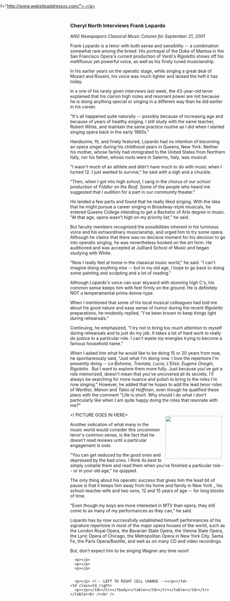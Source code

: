 <!-- MAIN TABLE -->
<tr class="table_main" >
    <td class=td_center 
valign=top><!-- PAGE TITLE --><!-- ARTICLE TITLE --><b>
      <h3>Cheryl North Interviews Frank Lopardo</b></h3>
      <p></p><!-- NEWSPAPER TITLE AND DATE --><i>ANG Newspapers Classical Music 
      Column for September 21, 2001<br /></i> 
      <p></p>
      <p></p>Frank Lopardo is a tenor with both sense and sensibility -- a combination somewhat rare among the breed. His portrayal of the Duke of Mantua in the San Francisco Opera's current production of Verdi's <i>Rigoletto</i> shows off his mellifluous yet powerful voice, as well as his finely tuned musicianship. <p></p>

In his earlier years on the operatic stage, while singing a great deal of Mozart and Rossini, his voice was much lighter and lacked the heft it has today. 

In a one of his rarely given interviews last week, the 43-year-old tenor explained that his clarion high notes and resonant power are not because he is doing anything special or singing in a different way than he did earlier in his career. 

"It's all happened quite naturally -- possibly because of increasing age and because of years of healthy singing. I still study with the same teacher, Robert White, and maintain the same practice routine as I did when I started singing opera back in the early 1980s." <p></p>

Handsome, fit, and finely featured, Lopardo had no intention of becoming an opera singer during his childhood years in Queens, New York. Neither his mother, whose family had immigrated to the United States from Northern Italy, nor his father, whose roots were in Salerno, Italy, was musical. 

   "I wasn't much of an athlete and didn't have much to do with music when I turned 12. I just wanted to survive," he said with a sigh and a chuckle. 

"Then, when I got into high school, I sang in the chorus of our school production of <i>Fiddler on the Roof</i>. Some of the people who heard me suggested that I audition for a part in our community theater." <p></p>

He landed a few parts and found that he really liked singing. With the idea that he might pursue a career singing in Broadway-style musicals, he entered Queens College intending to get a Bachelor of Arts degree in music. "At that age, opera wasn't high on my priority list," he said.

But faculty members recognized the possibilities inherent in his luminous voice and his extraordinary musicianship, and urged him to try some opera. Although he claims that there was no decisive moment for his decision to go into operatic singing, he was nevertheless hooked on the art form. He auditioned and was accepted at Juilliard School of Music and began studying with White. <p></p>

"Now I really feel at home in the classical music world," he said. "I can't imagine doing anything else -- but in my old age, I hope to go back to doing some painting and sculpting and a lot of reading." <p></p>

Although Lopardo's voice can soar skyward with stunning high C's, his common sense keeps him with feet firmly on the ground. He is definitely NOT a temperamental prima donna-type. 

When I mentioned that some of his local musical colleagues had told me about his good nature and easy sense of humor during the recent <i>Rigoletto</i> preparations, he modestly replied, "I've been known to keep things light during rehearsals." 

Continuing, he emphasized, "I try not to bring too much attention to myself during rehearsals and to just do my job. It takes a lot of hard work to really do justice to a particular role. I can't waste my energies trying to become a famous household name." <p></p>

When I asked him what he would like to be doing 15 or 20 years from now, he spontaneously said, "Just what I'm doing now. I love the repertoire I'm presently doing -- <i>La Boheme, Traviata, Lucia, L'Elisir, Eugene Onegin, Rigoletto </i>. But I want to explore them more fully. Just because you've got a role memorized, doesn't mean that you've uncovered all its secrets. I'll always be searching for more nuance and polish to bring to the roles I'm now singing." However, he added that he hopes to add the lead tenor roles of <i>Werther, Manon</i> and <i>Tales of Hoffman</i>, even though he qualified these plans with the comment "Life is short. Why should I do what I don't particularly like when I am quite happy doing the roles that resonate with me?"<p></p>

<! PICTURE GOES IN HERE>
<img height=139 hspace=12 
      src="images/frank_lopardo.jpg" width=183 
      align=right vspace=12 /> 


Another indication of what many in the music world would consider this uncommon tenor's common sense, is the fact that he doesn't read reviews until a particular engagement is over. 

"You can get seduced by the good ones and depressed by the bad ones. I think its best to simply compile them and read them when you've finished a particular role -- or in your old age," he quipped. <p></p>

The only thing about his operatic success that gives him the least bit of pause is that it keeps him away from his home and family in New York _ his school-teacher wife and two sons, 12 and 15 years of age -- for long blocks of time. 

"Even though my boys are more interested in MTV than opera, they still come to as many of my performances as they can," he said. <p></p>

Lopardo has by now successfully established himself performances of his signature repertoire in most of the major opera houses of the world, such as the London Royal Opera, the Bavarian State Opera, the Vienna State Opera, the Lyric Opera of Chicago, the Metropolitan Opera in New York City, Santa Fe, the Paris Opera/Bastille, and well as on many CD and video recordings. <p></p>

But, don't expect him to be singing Wagner any time soon!

<p></p> 



 

      <p></p> 
      <p></p>
      <p></p> 
  

      <p></p> <!-- LEFT TO RIGHT CELL CHANGE --></p></td>
    <td class=td_right>
      <p></p></td></tr></tbody></table></td></tr></table></td></tr></table><br /><br />
<img height=1 src="images/btn_articles_on.gif" width=1 /> 
<img height=1 src="images/btn_casestudies_on.gif" width=1 /> 
<img height=1 src="images/btn_cheryl_on.gif" width=1 /> 
<img height=1 src="images/btn_cheryl_p_on.gif" width=1 /> 
<img height=1 src="images/btn_clients_on.gif" width=1 /> 
<img height=1 src="images/btn_contact_on.gif" width=1 /> 
<img height=1 src="images/btn_history_on.gif" width=1 /> 
<img height=1 src="images/btn_home_on.gif" width=1 /> 
<img height=1 src="images/btn_interviews_on.gif" width=1 /> 
<img height=1 src="images/btn_resume_on.gif" width=1 /> 
<img height=1 src="images/btn_reviews_on.gif" width=1 /> 
<img height=1 src="images/btn_services_on.gif" width=1 /> 
<img height=1 src="images/btn_warner_on.gif" width=1 /> 
<img height=1 src="images/btn_warner_p_on.gif" width=1 /> <!-- EXTERNAL LINKS --></p>
<div style="left: -20px; position: absolute; top: -20px"><a 
href="http://www.dunningmarketing.com/">.</a> <a 
href="http://www.witnessamerica.com/">.</a> <a 
href="http://www.witnessamerica.com/camcorders">.</a> <a 
href="http://www.ksql.com/">.</a> <a href="http://www.ascendaviation.com/">.</a> 
<a href="http://www.echovalleysupply.com/">.</a> <a 
href="http://www.northworks.net/">.</a> <a href="http://www.attainia.com/">.</a> 
<a href="http://www.briandunning.com/">.</a> <a 

<!add websites for external links here>
href="http://www.websiteaddressxx.com/">.</a> 
</div><!-- END EXTERNAL LINKS --></body></html>
